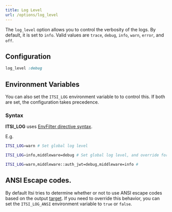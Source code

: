```yaml
---
title: Log Level
url: /options/log_level
---
```


The `log_level` option allows you to control the verbosity of the logs. By default, it is set to `info`.
Valid values are `trace`, `debug`, `info`, `warn`, `error`, and `off`.

## Configuration
```ruby {filename=Itsi.rb}
log_level :debug
```

## Environment Variables
You can also set the `ITSI_LOG` environment variable to to control this.
If both are set, the configuration takes precedence.

### Syntax

**ITSI_LOG** uses [EnvFilter directive syntax](https://docs.rs/tracing-subscriber/latest/tracing_subscriber/filter/struct.EnvFilter.html#example-syntax).

E.g.
```bash
ITSI_LOG=warn # Set global log level
```


```bash
ITSI_LOG=info,middleware=debug # Set global log level, and override for all targets starting with middleware::*.
```


```bash
ITSI_LOG=warn,middleware::auth_jwt=debug,middleware=info #
```




## ANSI Escape codes.
By default Itsi tries to determine whether or not to use ANSI escape codes based on the output [target](/options/log_target). If you need to override this behavior, you can set the `ITSI_LOG_ANSI` environment variable to `true` or `false`.
